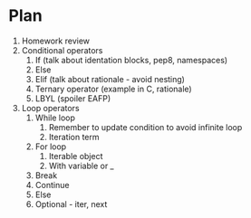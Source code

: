 # Plan
1. Homework review 
2. Conditional operators
    1. If (talk about identation blocks, pep8, namespaces)
    2. Else
    3. Elif (talk about rationale - avoid nesting)
    4. Ternary operator (example in C, rationale)
    5. LBYL (spoiler EAFP)
3. Loop operators
    1. While loop
        1. Remember to update condition to avoid infinite loop
        2. Iteration term
    2. For loop
        1. Iterable object
        2. With variable or _
    3. Break
    4. Continue
    5. Else
    6. Optional - iter, next